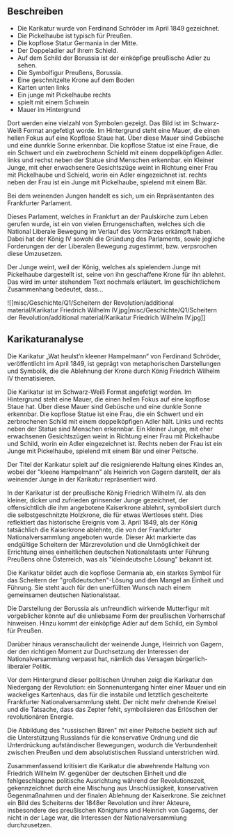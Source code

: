 
## Beschreiben 

- Die Karikatur wurde von Ferdinand Schröder im April 1849 gezeichnet.
- Die Pickelhaube ist typisch für Preußen.
- Die kopflose Statur Germania in der Mitte.
- Der Doppeladler auf ihrem Schield.
- Auf dem Schild der Borussia ist der einköpfige preußische Adler zu sehen.
- Die Symbolfigur Preußens, Borussia.
- Eine geschnitzelte Krone auf dem Boden 
- Karten unten links 
- Ein junge mit Pickelhaube rechts 
- spielt mit einem Schwein 
- Mauer im Hintergrund 




Dort werden eine vielzahl von Symbolen gezeigt.
Das Bild ist im Schwarz-Weiß Format angefetigt worde. Im Hintergrund steht eine Mauer, die einen hellen Fokus auf eine Kopflose Staue hat. Über diese Mauer sind Gebüsche und eine dunrkle Sonne erkennbar. Die kopflose Statue ist eine Fraue, die ein Schwert  und ein zwebrochenn Schield mit einem doppelköpfigen Adler. links und rechst neben der Statue sind Menschen  erkennbar. ein Kleiner Junge, mit eher erwachsenere Gesichtszüge weint in Richtung einer Frau mit Pickelhaube und Schield, worin ein Adler eingezeichnet ist. rechts neben der Frau ist ein Junge mit Pickelhaube, spielend mit einem Bär. 

Bei dem weinenden Jungen handelt es sich, um ein Repräsentanten des Frankfurter Parlament.

Dieses Parlament, welches in Frankfurt an der Paulskirche zum Leben gerufen wurde, ist ein von vielen Errungenschaften, welches sich die National Liberale Bewegung im Verlauf des Vormärzes erkämpft haben. Dabei hat der König IV sowohl die Gründung des Parlaments, sowie jegliche Forderungen der der Liberalen Bewegung zugestimmt, bzw. verpsrochen diese Umzusetzen. 

Der Junge weint, weil der König, welches als spielendem Junge mit Pickelhaube dargestellt ist, seine von ihn geschaffene Krone für ihn ablehnt. Das wird im unter stehendem Text nochmals erläutert. 
Im geschichtlichem Zusammenhang bedeutet, dass…


![[misc/Geschichte/Q1/Scheitern der Revolution/additional material/Karikatur Friedrich Wilhelm IV.jpg|misc/Geschichte/Q1/Scheitern der Revolution/additional material/Karikatur Friedrich Wilhelm IV.jpg]]
## Karikaturanalyse


Die Karikatur „Wat heulst’n kleener Hampelmann“ von Ferdinand Schröder, veröffentlicht im April 1849, ist geprägt von metaphorischen Darstellungen und Symbolik, die die Ablehnung der Krone durch König Friedrich Wilhelm IV  thematisieren.

Die Karikatur ist im Schwarz-Weiß Format angefetigt worden. Im Hintergrund steht eine Mauer, die einen hellen Fokus auf eine kopflose Staue hat. Über diese Mauer sind Gebüsche und eine dunkle Sonne erkennbar. Die kopflose Statue ist eine Frau, die ein Schwert und ein zerbrochenen Schild mit einem doppelköpfigen Adler hält. Links und rechts neben der Statue sind Menschen  erkennbar. Ein kleiner Junge, mit eher erwachsenen Gesichtszügen weint in Richtung einer Frau mit Pickelhaube und Schild, worin ein Adler eingezeichnet ist. Rechts neben der Frau ist ein Junge mit Pickelhaube, spielend mit einem Bär und einer Peitsche. 

Der Titel der Karikatur spielt auf die resignierende Haltung eines Kindes an, wobei der "kleene Hampelmann" als Heinrich von Gagern darstellt, der als weinender Junge in der Karikatur repräsentiert wird.

In der Karikatur ist der preußische König Friedrich Wilhelm IV. als den kleiner, dicker und zufrieden grinsender Junge gezeichnet, der offensichtlich die ihm angebotene Kaiserkrone ablehnt, symbolisiert durch die selbstgeschnitzte Holzkrone, die für etwas Wertloses steht. 
Dies reflektiert das historische Ereignis vom 3. April 1849, als der König tatsächlich die Kaiserkrone ablehnte, die von der Frankfurter Nationalversammlung angeboten wurde. Dieser Akt markierte das endgültige Scheitern der Märzrevolution und die Unmöglichkeit der Errichtung eines einheitlichen deutschen Nationalstaats unter Führung Preußens ohne Österreich, was als "kleindeutsche Lösung" bekannt ist.

Die Karikatur bildet auch die kopflose Germania ab, ein starkes Symbol für das Scheitern der "großdeutschen"-Lösung und den Mangel an Einheit und Führung. Sie steht auch für den unerfüllten Wunsch nach einem gemeinsamen deutschen Nationalstaat.

Die Darstellung der Borussia als unfreundlich wirkende Mutterfigur mit vorgeblicher könnte auf die unliebsame Form der preußischen Vorherrschaf hinweisen. Hinzu kommt der einköpfige Adler auf dem Schild, ein Symbol für Preußen.

Darüber hinaus veranschaulicht der weinende Junge, Heinrich von Gagern, der den richtigen Moment zur Durchsetzung der Interessen der Nationalversammlung verpasst hat, nämlich das Versagen bürgerlich-liberaler Politik.

Vor dem Hintergrund dieser politischen Unruhen zeigt die Karikatur den Niedergang der Revolution: ein Sonnenuntergang hinter einer Mauer und ein wackeliges Kartenhaus, das für die instabile und letztlich gescheiterte Frankfurter Nationalversammlung steht. Der nicht mehr drehende Kreisel und die Tatsache, dass das Zepter fehlt, symbolisieren das Erlöschen der revolutionären Energie.

Die Abbildung des "russischen Bären" mit einer Peitsche bezieht sich auf die Unterstützung Russlands für die konservative Ordnung und die Unterdrückung aufständischer Bewegungen, wodurch die Verbundenheit zwischen Preußen und dem absolutistischen Russland unterstrichen wird.

Zusammenfassend kritisiert die Karikatur die abwehrende Haltung von Friedrich Wilhelm IV. gegenüber der deutschen Einheit und die fehlgeschlagene politische Ausrichtung während der Revolutionszeit, gekennzeichnet durch eine Mischung aus Unschlüssigkeit, konservativen Gegenmaßnahmen und der finalen Ablehnung der Kaiserkrone. Sie zeichnet ein Bild des Scheiterns der 1848er Revolution und ihrer Akteure, insbesondere des preußischen Königtums und Heinrich von Gagerns, der nicht in der Lage war, die Interessen der Nationalversammlung durchzusetzen.
